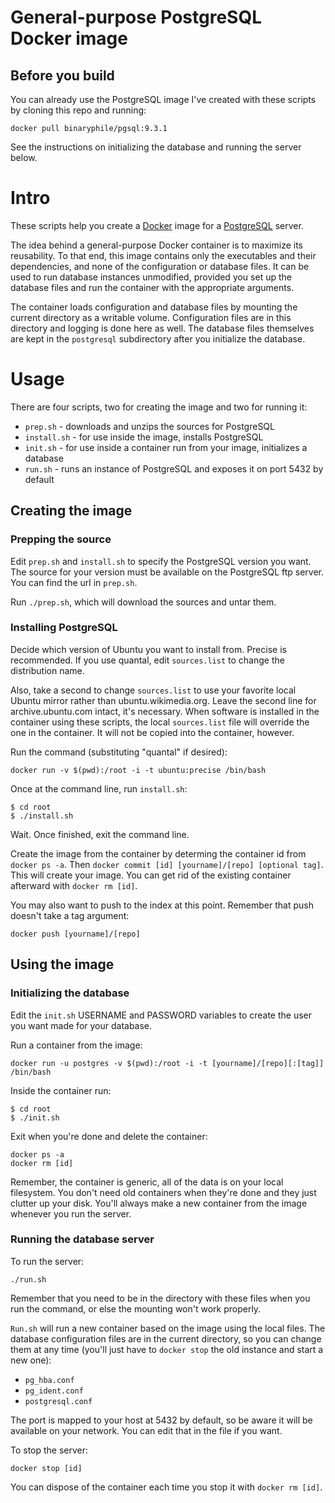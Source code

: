 # General-purpose PostgreSQL Docker image

## Before you build

You can already use the PostgreSQL image I've created with these scripts
by cloning this repo and running:

    docker pull binaryphile/pgsql:9.3.1

See the instructions on initializing the database and running the server
below.

# Intro

These scripts help you create a [Docker] image for a [PostgreSQL]
server.

The idea behind a general-purpose Docker container is to maximize its
reusability.  To that end, this image contains only the executables and
their dependencies, and none of the configuration or database files.  It
can be used to run database instances unmodified, provided you set up
the database files and run the container with the appropriate arguments.

The container loads configuration and database files by mounting the
current directory as a writable volume.  Configuration files are in this
directory and logging is done here as well.  The database files
themselves are kept in the `postgresql` subdirectory after you
initialize the database.

# Usage

There are four scripts, two for creating the image and two for running
it:

- `prep.sh` - downloads and unzips the sources for PostgreSQL
- `install.sh` - for use inside the image, installs PostgreSQL
- `init.sh` - for use inside a container run from your image,
initializes a database
- `run.sh` - runs an instance of PostgreSQL and exposes it on port 5432
by default

## Creating the image

### Prepping the source

Edit `prep.sh` and `install.sh` to specify the PostgreSQL version you
want.  The source for your version must be available on the PostgreSQL
ftp server.  You can find the url in `prep.sh`.

Run `./prep.sh`, which will download the sources and untar them.

### Installing PostgreSQL

Decide which version of Ubuntu you want to install from.  Precise is
recommended.  If you use quantal, edit `sources.list` to change the
distribution name.

Also, take a second to change `sources.list` to use your favorite local
Ubuntu mirror rather than ubuntu.wikimedia.org.  Leave the second line
for archive.ubuntu.com intact, it's necessary.  When software is
installed in the container using these scripts, the local `sources.list`
file will override the one in the container.  It will not be copied into
the container, however.

Run the command (substituting "quantal" if desired):

    docker run -v $(pwd):/root -i -t ubuntu:precise /bin/bash

Once at the command line, run `install.sh`:

    $ cd root
    $ ./install.sh

Wait.  Once finished, exit the command line.

Create the image from the container by determing the container id from
`docker ps -a`.  Then `docker commit [id] [yourname]/[repo] [optional
tag]`.  This will create your image.  You can get rid of the existing
container afterward with `docker rm [id]`.

You may also want to push to the index at this point.  Remember that
push doesn't take a tag argument:

    docker push [yourname]/[repo]

## Using the image

### Initializing the database

Edit the `init.sh` USERNAME and PASSWORD variables to create the user
you want made for your database.

Run a container from the image:

    docker run -u postgres -v $(pwd):/root -i -t [yourname]/[repo][:[tag]] /bin/bash

Inside the container run:

    $ cd root
    $ ./init.sh

Exit when you're done and delete the container:

    docker ps -a
    docker rm [id]

Remember, the container is generic, all of the data is on your local
filesystem.  You don't need old containers when they're done and they just
clutter up your disk.  You'll always make a new container from the image
whenever you run the server.

### Running the database server

To run the server:

    ./run.sh

Remember that you need to be in the directory with these files when you
run the command, or else the mounting won't work properly.

`Run.sh` will run a new container based on the image using the local
files.  The database configuration files are in the current directory,
so you can change them at any time (you'll just have to `docker stop`
the old instance and start a new one):

- `pg_hba.conf`
- `pg_ident.conf`
- `postgresql.conf`

The port is mapped to your host at 5432 by default, so be aware it will
be available on your network.  You can edit that in the file if you
want.

To stop the server:

    docker stop [id]

You can dispose of the container each time you stop it with `docker rm
[id]`.

[Docker]: http://docker.io/
[PostgreSQL]: http://www.postgresql.org/
